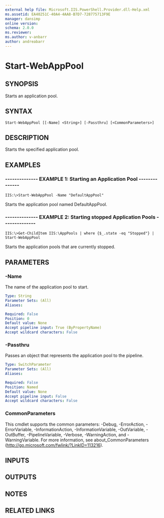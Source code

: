 ```yaml
---
external help file: Microsoft.IIS.PowerShell.Provider.dll-Help.xml
ms.assetid: EA40251C-40A4-4AA8-B7D7-728775713F9E
manager: dansimp
online version: 
schema: 2.0.0
ms.reviewer:
ms.author: v-anbarr
author: andreabarr
---
```


# Start-WebAppPool

## SYNOPSIS
Starts an application pool.

## SYNTAX

```
Start-WebAppPool [[-Name] <String>] [-Passthru] [<CommonParameters>]
```

## DESCRIPTION
Starts the specified application pool.

## EXAMPLES

### -------------- EXAMPLE 1: Starting an Application Pool --------------
```
IIS:\>Start-WebAppPool -Name "DefaultAppPool"
```

Starts the application pool named DefaultAppPool.

### -------------- EXAMPLE 2: Starting stopped Application Pools --------------
```
IIS:\>Get-ChildItem IIS:\AppPools | where {$_.state -eq "Stopped"} | Start-WebAppPool
```

Starts the application pools that are currently stopped.

## PARAMETERS

### -Name
The name of the application pool to start.

```yaml
Type: String
Parameter Sets: (All)
Aliases: 

Required: False
Position: 0
Default value: None
Accept pipeline input: True (ByPropertyName)
Accept wildcard characters: False
```

### -Passthru
Passes an object that represents the application pool to the pipeline.

```yaml
Type: SwitchParameter
Parameter Sets: (All)
Aliases: 

Required: False
Position: Named
Default value: None
Accept pipeline input: False
Accept wildcard characters: False
```

### CommonParameters
This cmdlet supports the common parameters: -Debug, -ErrorAction, -ErrorVariable, -InformationAction, -InformationVariable, -OutVariable, -OutBuffer, -PipelineVariable, -Verbose, -WarningAction, and -WarningVariable. For more information, see about_CommonParameters (http://go.microsoft.com/fwlink/?LinkID=113216).

## INPUTS

## OUTPUTS

## NOTES

## RELATED LINKS

